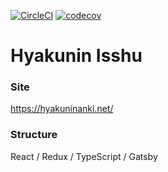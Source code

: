 [![CircleCI](https://circleci.com/gh/rei-m/web_hyakuninisshu.svg?style=svg)](https://circleci.com/gh/rei-m/web_hyakuninisshu)
[![codecov](https://codecov.io/gh/rei-m/web_hyakuninisshu/branch/master/graph/badge.svg)](https://codecov.io/gh/rei-m/web_hyakuninisshu)

Hyakunin Isshu
========

### Site
https://hyakuninanki.net/

### Structure
React / Redux / TypeScript / Gatsby

